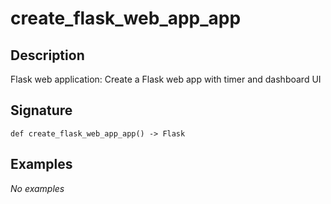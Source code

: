 # create_flask_web_app_app

## Description
Flask web application: Create a Flask web app with timer and dashboard UI

## Signature
```
def create_flask_web_app_app() -> Flask
```

## Examples
_No examples_
